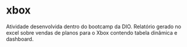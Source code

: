 # xbox
Atividade desenvolvida dentro do bootcamp da DIO. Relatório gerado no excel sobre vendas de planos para o Xbox contendo tabela dinâmica e dashboard.
